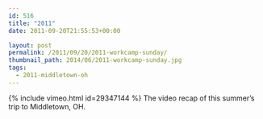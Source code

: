 ```yaml
---
id: 516
title: "2011"
date: 2011-09-20T21:55:53+00:00

layout: post
permalink: /2011/09/20/2011-workcamp-sunday/
thumbnail_path: 2014/06/2011-workcamp-sunday.jpg
tags:
  - 2011-middletown-oh
---
```

{% include vimeo.html id=29347144 %}
The video recap of this summer&#8217;s trip to Middletown, OH.